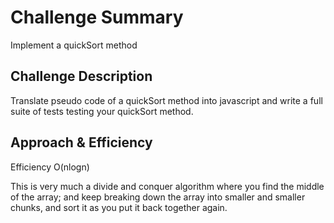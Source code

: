 
# Challenge Summary
Implement a quickSort method

## Challenge Description
Translate pseudo code of a quickSort method into javascript and write a full suite of tests testing your quickSort method.

## Approach & Efficiency
Efficiency O(nlogn)

This is very much a divide and conquer algorithm where you find the middle of the array; and keep breaking down the array into smaller and smaller chunks, and sort it as you put it back together again. 


